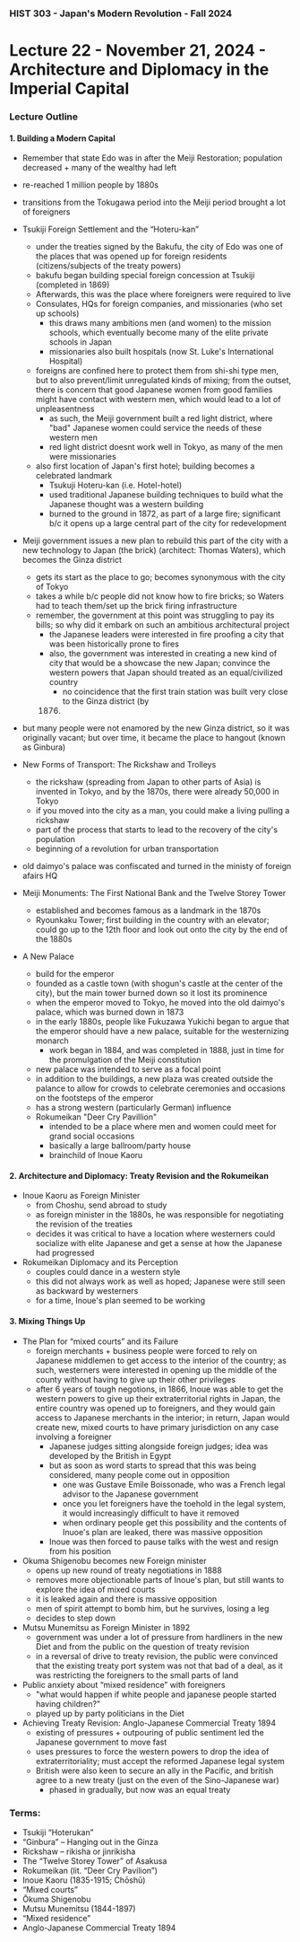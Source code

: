 ### HIST 303 - Japan's Modern Revolution - Fall 2024

[//]: <> (use `gqap` to force wrap text)
[//]: <> (use `:noa w` to save without autoformatting)

# Lecture 22 - November 21, 2024 - Architecture and Diplomacy in the Imperial Capital

### Lecture Outline

#### 1. **Building a Modern Capital**

- Remember that state Edo was in after the Meiji Restoration; population decreased + many of the
  wealthy had left
- re-reached 1 million people by 1880s
- transitions from the Tokugawa period into the Meiji period brought a lot of foreigners
- Tsukiji Foreign Settlement and the “Hoteru-kan”

  - under the treaties signed by the Bakufu, the city of Edo was one of the places that was opened
    up for foreign residents (citizens/subjects of the treaty powers)
  - bakufu began building special foreign concession at Tsukiji (completed in 1869)
  - Afterwards, this was the place where foreigners were required to live
  - Consulates, HQs for foreign companies, and missionaries (who set up schools)
    - this draws many ambitions men (and women) to the mission schools, which eventually become many
      of the elite private schools in Japan
    - missionaries also built hospitals (now St. Luke's International Hospital)
  - foreigns are confined here to protect them from shi-shi type men, but to also prevent/limit
    unregulated kinds of mixing; from the outset, there is concern that good Japanese women from good
    families might have contact with western men, which would lead to a lot of unpleasentness
    - as such, the Meiji government built a red light district, where "bad" Japanese women could
      service the needs of these western men
    - red light district doesnt work well in Tokyo, as many of the men were missionaries
  - also first location of Japan's first hotel; building becomes a celebrated landmark
    - Tsukuji Hoteru-kan (i.e. Hotel-hotel)
    - used traditional Japanese building techniques to build what the Japanese thought was a western
      building
    - burned to the ground in 1872, as part of a large fire; significant b/c it opens up a large
      central part of the city for redevelopment

- Meiji government issues a new plan to rebuild this part of the city with a new technology to
  Japan (the brick) (architect: Thomas Waters), which becomes the Ginza district

  - gets its start as the place to go; becomes synonymous with the city of Tokyo
  - takes a while b/c people did not know how to fire bricks; so Waters had to teach them/set up the
    brick firing infrastructure
  - remember, the government at this point was struggling to pay its bills; so why did it embark on
    such an ambitious architectural project
    - the Japanese leaders were interested in fire proofing a city that was been historically prone
      to fires
    - also, the government was interested in creating a new kind of city that would be a showcase
      the new Japan; convince the western powers that Japan should treated as an equal/civilized
      country
      - no coincidence that the first train station was built very close to the Ginza district (by
      1876.

- but many people were not enamored by the new Ginza district, so it was originally vacant; but over
  time, it became the place to hangout (known as Ginbura)
- New Forms of Transport: The Rickshaw and Trolleys
  - the rickshaw (spreading from Japan to other parts of Asia) is invented in Tokyo, and by the
    1870s, there were already 50,000 in Tokyo
  - if you moved into the city as a man, you could make a living pulling a rickshaw
  - part of the process that starts to lead to the recovery of the city's population
  - beginning of a revolution for urban transportation
- old daimyo's palace was confiscated and turned in the ministy of foreign afairs HQ
- Meiji Monuments: The First National Bank and the Twelve Storey Tower
  - established and becomes famous as a landmark in the 1870s
  - Ryounkaku Tower; first building in the country with an elevator; could go up to the 12th floor
    and look out onto the city by the end of the 1880s
- A New Palace
  - build for the emperor
  - founded as a castle town (with shogun's castle at the center of the city), but the main tower
    burned down so it lost its prominence
  - when the emperor moved to Tokyo, he moved into the old daimyo's palace, which was burned down in
    1873
  - in the early 1880s, people like Fukuzawa Yukichi began to argue that the emperor
    should have a new palace, suitable for the westernizing monarch
    - work began in 1884, and was completed in 1888, just in time for the promulgation of the Meiji
      constitution
  - new palace was intended to serve as a focal point
  - in addition to the buildings, a new plaza was created outside the palance to allow for crowds to
    celebrate ceremonies and occasions on the footsteps of the emperor
  - has a strong western (particularly German) influence
  - Rokumeikan "Deer Cry Pavillion"
    - intended to be a place where men and women could meet for grand social occasions
    - basically a large ballroom/party house
    - brainchild of Inoue Kaoru

#### 2. **Architecture and Diplomacy: Treaty Revision and the Rokumeikan**

- Inoue Kaoru as Foreign Minister
  - from Choshu, send abroad to study
  - as foreign minister in the 1880s, he was responsible for negotiating the revision of the
    treaties
  - decides it was critical to have a location where westerners could socialize with elite Japanese
    and get a sense at how the Japanese had progressed
- Rokumeikan Diplomacy and its Perception
  - couples could dance in a western style
  - this did not always work as well as hoped; Japanese were still seen as backward by westerners
  - for a time, Inoue's plan seemed to be working

#### 3. **Mixing Things Up**

- The Plan for “mixed courts” and its Failure
  - foreign merchants + business people were forced to rely on Japanese middlemen to get access to
    the interior of the country; as such, westerners were interested in opening up the middle of the
    county without having to give up their other privileges
  - after 6 years of tough negotions, in 1866, Inoue was able to get the western powers to give up
    their extraterritorial rights in Japan, the entire country was opened up to foreigners, and they
    would gain access to Japanese merchants in the interior; in return, Japan would create new, mixed
    courts to have primary jurisdiction on any case involving a foreigner
    - Japanese judges sitting alongside foreign judges; idea was developed by the British in Egypt
    - but as soon as word starts to spread that this was being considered, many people come out in
      opposition
      - one was Gustave Emile Boissonade, who was a French legal advisor to the Japanese government
      - once you let foreigners have the toehold in the legal system, it would increasingly
        difficult to have it removed
      - when ordinary people get this possibility and the contents of Inuoe's plan are leaked, there
        was massive opposition
    - Inoue was then forced to pause talks with the west and resign from his position
- Okuma Shigenobu becomes new Foreign minister
  - opens up new round of treaty negotiations in 1888
  - removes more objectionable parts of Inoue's plan, but still wants to explore the idea of mixed
    courts
  - it is leaked again and there is massive opposition
  - men of spirit attempt to bomb him, but he survives, losing a leg
  - decides to step down
- Mutsu Munemitsu as Foreign Minister in 1892
  - government was under a lot of pressure from hardliners in the new Diet and from the public on
    the question of treaty revision
  - in a reversal of drive to treaty revision, the public were convinced that the existing treaty
    port system was not that bad of a deal, as it was restricting the foreigners to the small parts of
    land
- Public anxiety about “mixed residence” with foreigners
  - "what would happen if white people and japanese people started having children?"
  - played up by party politicians in the Diet
- Achieving Treaty Revision: Anglo-Japanese Commercial Treaty 1894
  - existing of pressures + outpouring of public sentiment led the Japanese government to move fast
  - uses pressures to force the western powers to drop the idea of extraterritoriality; must accept
    the reformed Japanese legal system
  - British were also keen to secure an ally in the Pacific, and british agree to a new treaty (just
    on the even of the Sino-Japanese war)
    - phased in gradually, but now was an equal treaty

### Terms:

- Tsukiji “Hoterukan”
- “Ginbura” – Hanging out in the Ginza
- Rickshaw – rikisha or jinrikisha
- The “Twelve Storey Tower” of Asakusa
- Rokumeikan (lit. “Deer Cry Pavilion”)
- Inoue Kaoru (1835-1915; Chōshū)
- “Mixed courts”
- Ōkuma Shigenobu
- Mutsu Munemitsu (1844-1897)
- “Mixed residence”
- Anglo-Japanese Commercial Treaty 1894
